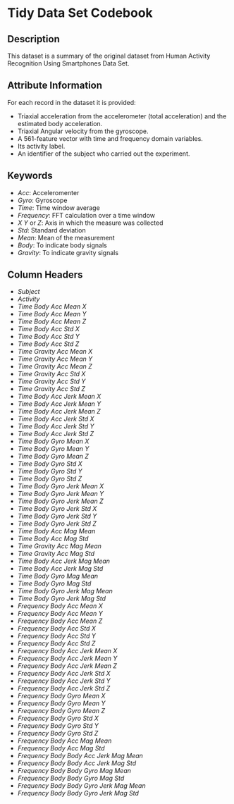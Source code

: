 # Tidy Data Set Codebook

## Description

This dataset is a summary of the original dataset from Human Activity Recognition Using Smartphones Data Set.

## Attribute Information

For each record in the dataset it is provided: 
- Triaxial acceleration from the accelerometer (total acceleration) and the estimated body acceleration. 
- Triaxial Angular velocity from the gyroscope. 
- A 561-feature vector with time and frequency domain variables. 
- Its activity label. 
- An identifier of the subject who carried out the experiment.

## Keywords

- *Acc*: Acceleromenter
- *Gyro*: Gyroscope
- *Time*: Time window average
- *Frequency*: FFT calculation over a time window
- *X* *Y* or *Z*: Axis in which the measure was collected
- *Std*: Standard deviation
- *Mean*: Mean of the measurement
- *Body*: To indicate body signals
- *Gravity*: To indicate gravity signals

## Column Headers

- *Subject*
- *Activity*
- *Time Body Acc Mean X*
- *Time Body Acc Mean Y*
- *Time Body Acc Mean Z*
- *Time Body Acc Std X*
- *Time Body Acc Std Y*
- *Time Body Acc Std Z*
- *Time Gravity Acc Mean X*
- *Time Gravity Acc Mean Y*
- *Time Gravity Acc Mean Z*
- *Time Gravity Acc Std X*
- *Time Gravity Acc Std Y*
- *Time Gravity Acc Std Z*
- *Time Body Acc Jerk Mean X*
- *Time Body Acc Jerk Mean Y*
- *Time Body Acc Jerk Mean Z*
- *Time Body Acc Jerk Std X*
- *Time Body Acc Jerk Std Y*
- *Time Body Acc Jerk Std Z*
- *Time Body Gyro Mean X*
- *Time Body Gyro Mean Y*
- *Time Body Gyro Mean Z*
- *Time Body Gyro Std X*
- *Time Body Gyro Std Y*
- *Time Body Gyro Std Z*
- *Time Body Gyro Jerk Mean X*
- *Time Body Gyro Jerk Mean Y*
- *Time Body Gyro Jerk Mean Z*
- *Time Body Gyro Jerk Std X*
- *Time Body Gyro Jerk Std Y*
- *Time Body Gyro Jerk Std Z*
- *Time Body Acc Mag Mean*
- *Time Body Acc Mag Std*
- *Time Gravity Acc Mag Mean*
- *Time Gravity Acc Mag Std*
- *Time Body Acc Jerk Mag Mean*
- *Time Body Acc Jerk Mag Std*
- *Time Body Gyro Mag Mean*
- *Time Body Gyro Mag Std*
- *Time Body Gyro Jerk Mag Mean*
- *Time Body Gyro Jerk Mag Std*
- *Frequency Body Acc Mean X*
- *Frequency Body Acc Mean Y*
- *Frequency Body Acc Mean Z*
- *Frequency Body Acc Std X*
- *Frequency Body Acc Std Y*
- *Frequency Body Acc Std Z*
- *Frequency Body Acc Jerk Mean X*
- *Frequency Body Acc Jerk Mean Y*
- *Frequency Body Acc Jerk Mean Z*
- *Frequency Body Acc Jerk Std X*
- *Frequency Body Acc Jerk Std Y*
- *Frequency Body Acc Jerk Std Z*
- *Frequency Body Gyro Mean X*
- *Frequency Body Gyro Mean Y*
- *Frequency Body Gyro Mean Z*
- *Frequency Body Gyro Std X*
- *Frequency Body Gyro Std Y*
- *Frequency Body Gyro Std Z*
- *Frequency Body Acc Mag Mean*
- *Frequency Body Acc Mag Std*
- *Frequency Body Body Acc Jerk Mag Mean*
- *Frequency Body Body Acc Jerk Mag Std*
- *Frequency Body Body Gyro Mag Mean*
- *Frequency Body Body Gyro Mag Std*
- *Frequency Body Body Gyro Jerk Mag Mean*
- *Frequency Body Body Gyro Jerk Mag Std*